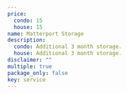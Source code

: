 ```yaml
---
price:
  condo: 15
  house: 15
name: Matterport Storage
description:
  condo: Additional 3 month storage.
  house: Additional 3 month storage.
disclaimer: ""
multiple: true
package_only: false
key: service
---
```

